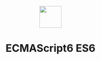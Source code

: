 <div align="center">
  <img height="60" src="https://img.icons8.com/color/344/javascript.png">
  <h1>ECMAScript6 ES6</h1>
</div>